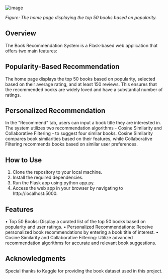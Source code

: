  ![image](https://github.com/KarishmaKolhe51/BookRecommendationSystem/assets/134826033/7e85ffc5-394c-4f60-9e12-8afd69bb129d)

*Figure: The home page displaying the top 50 books based on popularity.*

## Overview
The Book Recommendation System is a Flask-based web application that offers two main features:

## Popularity-Based Recommendation
The home page displays the top 50 books based on popularity, selected based on their average rating, and at least 150 reviews. This ensures that the recommended books are widely loved and have a substantial number of ratings.

## Personalized Recommendation
In the "Recommend" tab, users can input a book title they are interested in. The system utilizes two recommendation algorithms - Cosine Similarity and Collaborative Filtering - to suggest four similar books. Cosine Similarity compares book similarities based on their features, while Collaborative Filtering recommends books based on similar user preferences.

## How to Use
1.	Clone the repository to your local machine.
2.	Install the required dependencies.
3.	Run the Flask app using python app.py.
4.	Access the web app in your browser by navigating to http://localhost:5000.

## Features
•	Top 50 Books: Display a curated list of the top 50 books based on popularity and user ratings.
•	Personalized Recommendations: Receive personalized book recommendations by entering a book title of interest.
•	Cosine Similarity and Collaborative Filtering: Utilize advanced recommendation algorithms for accurate and relevant book suggestions.

## Acknowledgments
Special thanks to Kaggle for providing the book dataset used in this project.


